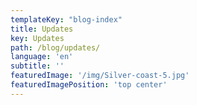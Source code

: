 ```yaml
---
templateKey: "blog-index"
title: Updates
key: Updates
path: /blog/updates/
language: 'en'
subtitle: ''
featuredImage: '/img/Silver-coast-5.jpg'
featuredImagePosition: 'top center'
---
```


